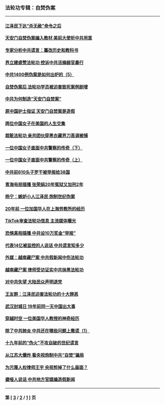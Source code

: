 ### 法轮功专辑：自焚伪案
---
#### [江泽民下达“杀无赦”命令之后](../../pages/nf5562/n13878084.md?02080430) 
#### [天安门自焚伪案编入教材 美前大使析中共用意](../../pages/nf5562/n13791932.md?02080430) 
#### [专家分析中共谎言：纂改历史和教科书](../../pages/nf5562/n13781542.md?02080430) 
#### [界立建盛赞法轮功 控诉中共活摘器官暴行](../../pages/nf5562/n13781971.md?02080430) 
#### [中共1400例伪案是如何出炉的（5）](../../pages/nf5562/n13226831.md?02080430) 
#### [自焚伪案后 法轮功学员被迫害致死案例剧增](../../pages/nf5562/n13190600.md?02080430) 
#### [中共为何制造“天安门自焚案”](../../pages/nf5562/n13183270.md?02080430) 
#### [原中国护士指证 天安门自焚案是造假](../../pages/nf5562/n13172289.md?02080430) 
#### [两位中国女子在美国的人生交集](../../pages/nf5562/n13156138.md?02080430) 
#### [栽赃法轮功 亲共团伙穿黑衣藏界刀高调被捕](../../pages/nf5562/n13073780.md?02080430) 
#### [一位中国女子直面中共警察的传奇（下）](../../pages/nf5562/n12989706.md?02080430) 
#### [一位中国女子直面中共警察的传奇（上）](../../pages/nf5562/n12985072.md?02080430) 
#### [中共前610头子罗干被举报给38国](../../pages/nf5562/n12975419.md?02080430) 
#### [青海电视插播 张荣娟20年冤狱又加刑2年](../../pages/nf5562/n12738166.md?02080430) 
#### [杨宁：嫉妒小人江泽民 炮制世纪伪案](../../pages/nf5562/n12724108.md?02080430) 
#### [20年前 一位加国华人在上海劳教所的经历](../../pages/nf5562/n12707932.md?02080430) 
#### [TikTok审查法轮功信息 主流媒体曝光](../../pages/nf5562/n12362336.md?02080430) 
#### [恐惧真相插播 中共设10万奖金“举报”](../../pages/nf5562/n12306396.md?02080430) 
#### [代表14亿被监控的人说话 中共谎言知多少](../../pages/nf5562/n12297484.md?02080430) 
#### [外媒：越南藏尸案 中共假新闻中伤法轮功](../../pages/nf5562/n12264411.md?02080430) 
#### [越南藏尸案 律师受访证实中共抹黑法轮功](../../pages/nf5562/n12261878.md?02080430) 
#### [对中共失望 大陆民众声明退党](../../pages/nf5562/n12187315.md?02080430) 
#### [王友群：江泽民迫害法轮功的十大罪恶](../../pages/nf5562/n12169074.md?02080430) 
#### [武汉封城日 19年前同一天中国出大事](../../pages/nf5562/n12150901.md?02080430) 
#### [穿越时空  一位美国华人教授的神奇经历](../../pages/nf5562/n12097460.md?02080430) 
#### [除了中共肺炎 中共还在哪些问题上撒谎（1）](../../pages/nf5562/n11955770.md?02080430) 
#### [十九年前的“伪火”不攻自破的世纪谎言](../../pages/nf5562/n11813238.md?02080430) 
#### [从江苏大爆炸 看央视炮制中共“自焚”骗局](../../pages/nf5562/n11140275.md?02080430) 
#### [为污蔑人权律师王宇 央视剪掉了什么画面？](../../pages/nf5562/n11130142.md?02080430) 
#### [聋哑人说话 中共地方官媒编造假新闻](../../pages/nf5562/n11006067.md?02080430) 

---
#### 第 [ [3](./3.md?02080430) / [2](./2.md?02080430) / [1](./1.md?02080430) ] 页
